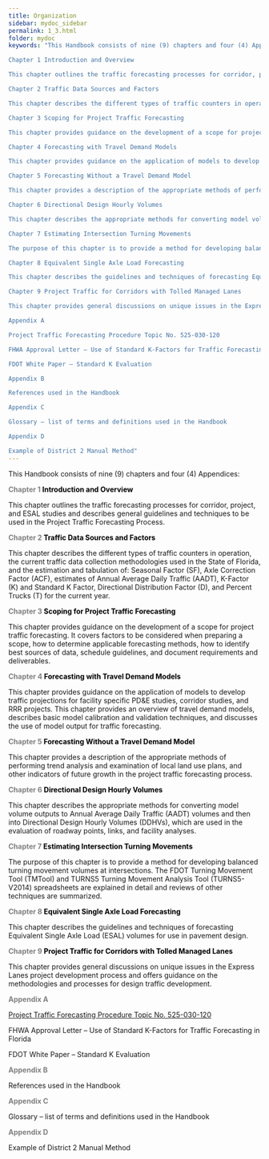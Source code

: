 ```yaml
---
title: Organization
sidebar: mydoc_sidebar
permalink: 1_3.html
folder: mydoc
keywords: "This Handbook consists of nine (9) chapters and four (4) Appendices:

Chapter 1 Introduction and Overview

This chapter outlines the traffic forecasting processes for corridor, project, and ESAL studies and describes general guidelines and techniques to be used in the Project Traffic Forecasting Process.

Chapter 2 Traffic Data Sources and Factors

This chapter describes the different types of traffic counters in operation, the current traffic data collection methodologies used in the State of Florida, and the estimation and tabulation of: Seasonal Factor (SF), Axle Correction Factor (ACF), estimates of Annual Average Daily Traffic (AADT), K-Factor (K) and Standard K Factor, Directional Distribution Factor (D), and Percent Trucks (T) for the current year.

Chapter 3 Scoping for Project Traffic Forecasting

This chapter provides guidance on the development of a scope for project traffic forecasting. It covers factors to be considered when preparing a scope, how to determine applicable forecasting methods, how to identify best sources of data, schedule guidelines, and document requirements and deliverables.

Chapter 4 Forecasting with Travel Demand Models

This chapter provides guidance on the application of models to develop traffic projections for facility specific PD&E studies, corridor studies, and RRR projects. This chapter provides an overview of travel demand models, describes basic model calibration and validation techniques, and discusses the use of model output for traffic forecasting.

Chapter 5 Forecasting Without a Travel Demand Model

This chapter provides a description of the appropriate methods of performing trend analysis and examination of local land use plans, and other indicators of future growth in the project traffic forecasting process.

Chapter 6 Directional Design Hourly Volumes

This chapter describes the appropriate methods for converting model volume outputs to Annual Average Daily Traffic (AADT) volumes and then into Directional Design Hourly Volumes (DDHVs), which are used in the evaluation of roadway points, links, and facility analyses.

Chapter 7 Estimating Intersection Turning Movements

The purpose of this chapter is to provide a method for developing balanced turning movement volumes at intersections. The FDOT Turning Movement Tool (TMTool) and TURNS5 Turning Movement Analysis Tool (TURNS5-V2014) spreadsheets are explained in detail and reviews of other techniques are summarized.

Chapter 8 Equivalent Single Axle Load Forecasting

This chapter describes the guidelines and techniques of forecasting Equivalent Single Axle Load (ESAL) volumes for use in pavement design.

Chapter 9 Project Traffic for Corridors with Tolled Managed Lanes

This chapter provides general discussions on unique issues in the Express Lanes project development process and offers guidance on the methodologies and processes for design traffic development.

Appendix A

Project Traffic Forecasting Procedure Topic No. 525-030-120

FHWA Approval Letter – Use of Standard K-Factors for Traffic Forecasting in Florida

FDOT White Paper – Standard K Evaluation

Appendix B

References used in the Handbook

Appendix C

Glossary – list of terms and definitions used in the Handbook

Appendix D

Example of District 2 Manual Method"
---
```


<style>
  div{text-align: justify;}
</style>

This Handbook consists of nine (9) chapters and four (4) Appendices:

<span style="color:grey">**Chapter 1 <span style="color:black">Introduction and Overview</span>**

This chapter outlines the traffic forecasting processes for corridor, project, and ESAL studies and describes general guidelines and techniques to be used in the Project Traffic Forecasting Process.

<span style="color:grey">**Chapter 2 <span style="color:black">Traffic Data Sources and Factors</span>**

This chapter describes the different types of traffic counters in operation, the current traffic data collection methodologies used in the State of Florida, and the estimation and tabulation of: Seasonal Factor (SF), Axle Correction Factor (ACF), estimates of Annual Average Daily Traffic (AADT), K-Factor (K) and Standard K Factor, Directional Distribution Factor (D), and Percent Trucks (T) for the current year.

<span style="color:grey">**Chapter 3 <span style="color:black">Scoping for Project Traffic Forecasting</span>**

This chapter provides guidance on the development of a scope for project traffic forecasting. It covers factors to be considered when preparing a scope, how to determine applicable forecasting methods, how to identify best sources of data, schedule guidelines, and document requirements and deliverables.

<span style="color:grey">**Chapter 4 <span style="color:black">Forecasting with Travel Demand Models</span>**

This chapter provides guidance on the application of models to develop traffic projections for facility specific PD&E studies, corridor studies, and RRR projects. This chapter provides an overview of travel demand models, describes basic model calibration and validation techniques, and discusses the use of model output for traffic forecasting.

<span style="color:grey">**Chapter 5 <span style="color:black">Forecasting Without a Travel Demand Model</span>**

This chapter provides a description of the appropriate methods of performing trend analysis and examination of local land use plans, and other indicators of future growth in the project traffic forecasting process.

<span style="color:grey">**Chapter 6 <span style="color:black">Directional Design Hourly Volumes</span>**

This chapter describes the appropriate methods for converting model volume outputs to Annual Average Daily Traffic (AADT) volumes and then into Directional Design Hourly Volumes (DDHVs), which are used in the evaluation of roadway points, links, and facility analyses.

<span style="color:grey">**Chapter 7 <span style="color:black">Estimating Intersection Turning Movements</span>**

The purpose of this chapter is to provide a method for developing balanced turning movement volumes at intersections. The FDOT Turning Movement Tool (TMTool) and TURNS5 Turning Movement Analysis Tool (TURNS5-V2014) spreadsheets are explained in detail and reviews of other techniques are summarized.

<span style="color:grey">**Chapter 8 <span style="color:black">Equivalent Single Axle Load Forecasting</span>**

This chapter describes the guidelines and techniques of forecasting Equivalent Single Axle Load (ESAL) volumes for use in pavement design.

<span style="color:grey">**Chapter 9 <span style="color:black">Project Traffic for Corridors with Tolled Managed Lanes</span>**

This chapter provides general discussions on unique issues in the Express Lanes project development process and offers guidance on the methodologies and processes for design traffic development.


<span style="color:grey"><b>Appendix A</b></span>

<a href="https://pdl.fdot.gov/api/procedures/downloadProcedure/525-030-120">Project Traffic Forecasting Procedure Topic No. 525-030-120</a>

FHWA Approval Letter – Use of Standard K-Factors for Traffic Forecasting in Florida

FDOT White Paper – Standard K Evaluation

<span style="color:grey"><b>Appendix B</b></span>

References used in the Handbook

<span style="color:grey"><b>Appendix C</b></span>

Glossary – list of terms and definitions used in the Handbook

<span style="color:grey"><b>Appendix D</b></span>

Example of District 2 Manual Method